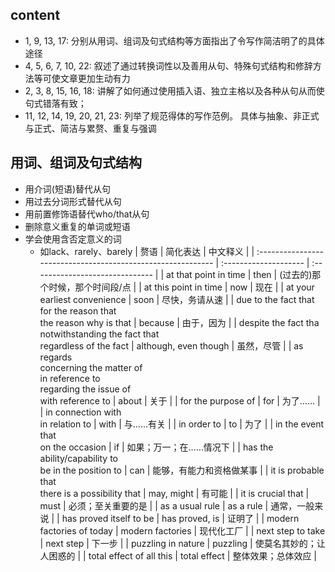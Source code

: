 ## content
- 1, 9, 13, 17: 分别从用词、组词及句式结构等方面指出了令写作简洁明了的具体途径
- 4, 5, 6, 7, 10, 22: 叙述了通过转换词性以及善用从句、特殊句式结构和修辞方法等可使文章更加生动有力
- 2, 3, 8, 15, 16, 18: 讲解了如何通过使用插入语、独立主格以及各种从句从而使句式错落有致；
- 11, 12, 14, 19, 20, 21, 23: 列举了规范得体的写作范例。
  具体与抽象、非正式与正式、简洁与累赘、重复与强调
## 用词、组词及句式结构
  - 用介词(短语)替代从句
  - 用过去分词形式替代从句
  - 用前置修饰语替代who/that从句
  - 删除意义重复的单词或短语
  - 学会使用含否定意义的词
    - 如lack、rarely、barely
      | 赘语                                                         | 简化表达              | 中文释义                        |
      | :----------------------------------------------------------- | :-------------------- | :------------------------------ |
      | at that point in time                                        | then                  | (过去的)那个时候，那个时间段/点 |
      | at this point in time                                        | now                   | 现在                            |
      | at your earliest convenience                                 | soon                  | 尽快，务请从速                  |
      | due to the fact that <br>for the reason that<br>the reason why is that | because               | 由于，因为                      |
      | despite the fact tha<br>notwithstanding the fact that<br>regardless of the fact | although, even though | 虽然，尽管                      |
      | as regards<br>concerning the matter of<br>in reference to<br>regarding the issue of<br>with reference to | about                 | 关于                            |
      | for the purpose of                                           | for                   | 为了……                          |
      | in connection with<br>in relation to                         | with                  | 与……有关                        |
      | in order to                                                  | to                    | 为了                            |
      | in the event that<br>on the occasion                         | if                    | 如果；万一；在……情况下          |
      | has the ability/capability to<br>be in the position to       | can                   | 能够，有能力和资格做某事        |
      | it is probable that<br>there is a possibility that           | may, might            | 有可能                          |
      | it is crucial that                                           | must                  | 必须；至关重要的是              |
      | as a usual rule                                              | as a rule             | 通常，一般来说                  |
      | has proved itself to be                                      | has proved, is        | 证明了                          |
      | modern factories of today                                    | modern factories      | 现代化工厂                      |
      | next step to take                                            | next step             | 下一步                          |
      | puzzling in nature                                           | puzzling              | 使莫名其妙的；让人困惑的        |
      | total effect of all this                                     | total effect          | 整体效果；总体效应              |